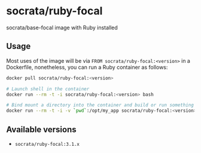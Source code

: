 socrata/ruby-focal
===================

socrata/base-focal image with Ruby installed

## Usage

Most uses of the image will be via `FROM socrata/ruby-focal:<version>` in a Dockerfile, nonetheless, you can run a Ruby container as follows:

```bash
docker pull socrata/ruby-focal:<version>

# Launch shell in the container
docker run --rm -t -i socrata/ruby-focal:<version> bash

# Bind mount a directory into the container and build or run something
docker run --rm -t -i -v `pwd`:/opt/my_app socrata/ruby-focal:<version> ruby my_app.rb
```

## Available versions

- `socrata/ruby-focal:3.1.x`
